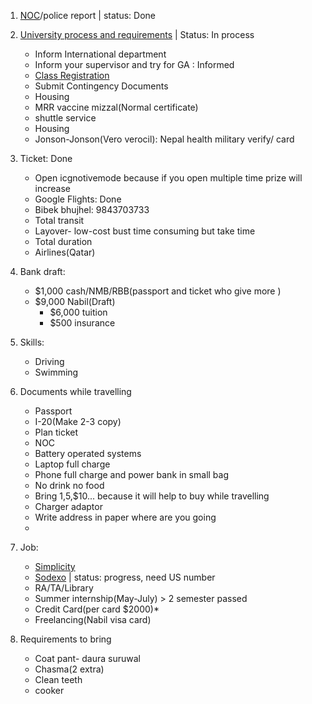 1. [NOC](https://noc.moest.gov.np/profile)/police report | status: Done
2. [University process and requirements](https://www.usd.edu/Admissions-and-Aid/International-Admissions/International-Graduate-Student-Checklist) | Status: In process
    * Inform International department
    * Inform your supervisor and try for GA : Informed
    * [Class Registration](https://my.usd.edu/uPortal/f/welcome/normal/render.uP)
    * Submit Contingency Documents
    * Housing
    * MRR vaccine mizzal(Normal certificate)
    * shuttle service
    * Housing
    * Jonson-Jonson(Vero verocil): Nepal health military verify/ card
3. Ticket: Done
    * Open icgnotivemode because if you open multiple time prize will increase
    * Google Flights: Done
    * Bibek bhujhel: 9843703733
    * Total transit
    * Layover- low-cost bust time consuming but take time
    * Total duration
    * Airlines(Qatar)
4. Bank draft: 
    * $1,000 cash/NMB/RBB(passport and ticket who give more )
    * $9,000 Nabil(Draft)
       * $6,000 tuition
       * $500 insurance
5. Skills:
    * Driving
    * Swimming

6. Documents while travelling
    * Passport
    * I-20(Make 2-3 copy)
    * Plan ticket
    * NOC
    * Battery operated systems
    * Laptop full charge
    * Phone full charge and power bank in small bag
    * No drink no food
    * Bring $1,$5,$10... because it will help to buy while travelling
    * Charger adaptor
    * Write address in paper where are you going
    * 
8. Job:
    * [Simplicity](https://www.symplicity.com/?fbclid=IwAR2kD8iglqa3rhMBSsuIsW0gb6DzPBofka8D8nXGNNqnPOOhGmUhWtXXEIM)
    * [Sodexo](https://login.icims.com/u/login/identifier?state=hqFo2SA2bWJhNDRhUHlJTXNxRTEybG4yUklsZlhWZ1Z6OFBHNqFur3VuaXZlcnNhbC1sb2dpbqN0aWTZIDctc1ZVaEZ4MzRsQmUtTkg0bW1oTFVsbG9NWHFwdlByo2NpZNkgS0pBOTVEeEhPUE5PNTZVYU5SZFJZNTdwem42Q01IY22lb3JnaWS0b3JnX3lwSERZQVdBU01vR200b0enb3JnbmFtZaZzb2RleG8) | status: progress, need US number
    * RA/TA/Library
    * Summer internship(May-July) > 2 semester passed
    * Credit Card(per card $2000)*
    * Freelancing(Nabil visa card)
9. Requirements to bring
    * Coat pant- daura suruwal
    * Chasma(2 extra)
    * Clean teeth
    * cooker

